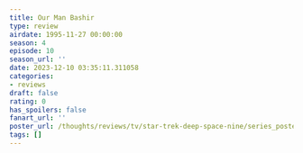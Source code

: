 ```yaml
---
title: Our Man Bashir
type: review
airdate: 1995-11-27 00:00:00
season: 4
episode: 10
season_url: ''
date: 2023-12-10 03:35:11.311058
categories:
- reviews
draft: false
rating: 0
has_spoilers: false
fanart_url: ''
poster_url: /thoughts/reviews/tv/star-trek-deep-space-nine/series_poster.jpg
tags: []
---
```


